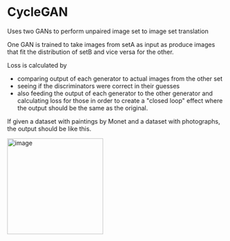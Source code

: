 # CycleGAN
Uses two GANs to perform unpaired image set to image set translation

One GAN is trained to take images from setA as input as produce images that fit the distribution of setB and vice versa for the other. 

Loss is calculated by 
- comparing output of each generator to actual images from the other set
- seeing if the discriminators were correct in their guesses
- also feeding the output of each generator to the other generator and calculating loss for those in order to create a "closed loop" effect where the output should be the same as the original. 

If given a dataset with paintings by Monet and a dataset with photographs, the output should be like this. 

<img width="222" alt="image" src="https://user-images.githubusercontent.com/63489213/229849451-56cae4c9-ce5d-4f48-8bf7-8dabf8e48a0b.png">
